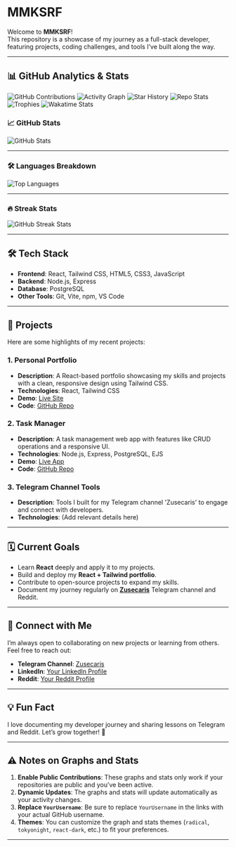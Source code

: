 # MMKSRF

Welcome to **MMKSRF**!  
This repository is a showcase of my journey as a full-stack developer, featuring projects, coding challenges, and tools I’ve built along the way.

---

## 📊 GitHub Analytics & Stats


![GitHub Contributions](https://github-contributions.vercel.app/api/v1/YourUsername)
![Activity Graph](https://github-readme-activity-graph.vercel.app/graph?username=YourUsername&theme=github)
![Star History](https://api.star-history.com/svg?repos=YourUsername/Repo1,YourUsername/Repo2&type=Timeline)
![Repo Stats](https://github-profile-summary-cards.vercel.app/api/cards/repos-per-language?username=YourUsername&theme=dracula)
![Trophies](https://github-profile-trophy.vercel.app/?username=YourUsername&theme=onestar&no-frame=true)
![Wakatime Stats](https://github-readme-stats.vercel.app/api/wakatime?username=YourWakatimeUsername&theme=dark)


### 📈 GitHub Stats
![GitHub Stats](https://github-readme-stats.vercel.app/api?username=YourUsername&show_icons=true&theme=radical)

---

### 🛠️ Languages Breakdown
![Top Languages](https://github-readme-stats.vercel.app/api/top-langs/?username=YourUsername&layout=compact&theme=tokyonight)

---

### 🔥 Streak Stats
![GitHub Streak Stats](https://github-readme-streak-stats.herokuapp.com/?user=YourUsername&theme=highcontrast)

---

## 🛠️ Tech Stack

- **Frontend**: React, Tailwind CSS, HTML5, CSS3, JavaScript  
- **Backend**: Node.js, Express  
- **Database**: PostgreSQL  
- **Other Tools**: Git, Vite, npm, VS Code  

---

## 🚀 Projects

Here are some highlights of my recent projects:

### 1. **Personal Portfolio**
   - **Description**: A React-based portfolio showcasing my skills and projects with a clean, responsive design using Tailwind CSS.  
   - **Technologies**: React, Tailwind CSS  
   - **Demo**: [Live Site](#)  
   - **Code**: [GitHub Repo](#)  

### 2. **Task Manager**
   - **Description**: A task management web app with features like CRUD operations and a responsive UI.  
   - **Technologies**: Node.js, Express, PostgreSQL, EJS  
   - **Demo**: [Live App](#)  
   - **Code**: [GitHub Repo](#)  

### 3. **Telegram Channel Tools**
   - **Description**: Tools I built for my Telegram channel 'Zusecaris' to engage and connect with developers.  
   - **Technologies**: (Add relevant details here)  

---

## 🗓️ Current Goals

- Learn **React** deeply and apply it to my projects.  
- Build and deploy my **React + Tailwind portfolio**.  
- Contribute to open-source projects to expand my skills.  
- Document my journey regularly on **[Zusecaris](#)** Telegram channel and Reddit.  

---

## 🤝 Connect with Me

I’m always open to collaborating on new projects or learning from others. Feel free to reach out:

- **Telegram Channel**: [Zusecaris](#)  
- **LinkedIn**: [Your LinkedIn Profile](#)  
- **Reddit**: [Your Reddit Profile](#)  

---

## 💡 Fun Fact

I love documenting my developer journey and sharing lessons on Telegram and Reddit. Let’s grow together! 🚀

---

## ⚠️ Notes on Graphs and Stats

1. **Enable Public Contributions**: These graphs and stats only work if your repositories are public and you’ve been active.  
2. **Dynamic Updates**: The graphs and stats will update automatically as your activity changes.  
3. **Replace `YourUsername`**: Be sure to replace `YourUsername` in the links with your actual GitHub username.  
4. **Themes**: You can customize the graph and stats themes (`radical`, `tokyonight`, `react-dark`, etc.) to fit your preferences.

---
